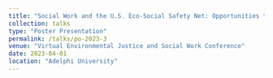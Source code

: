 ```yaml
---
title: "Social Work and the U.S. Eco-Social Safety Net: Opportunities to Advance Environmental Justice"
collection: talks
type: "Poster Presentation"
permalink: /talks/po-2023-3
venue: "Virtual Environmental Justice and Social Work Conference"
date: 2023-04-01
location: "Adelphi University"
---
```

